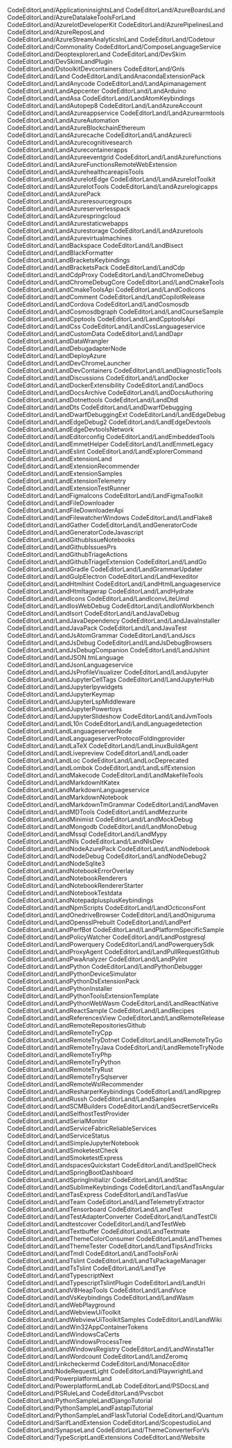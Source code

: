 CodeEditorLand/ApplicationinsightsLand
CodeEditorLand/AzureBoardsLand
CodeEditorLand/AzureDatalakeToolsForLand
CodeEditorLand/AzureIotDeveloperKit
CodeEditorLand/AzurePipelinesLand
CodeEditorLand/AzureReposLand
CodeEditorLand/AzureStreamAnalyticsInLand
CodeEditorLand/Codetour
CodeEditorLand/Commonality
CodeEditorLand/ComposeLanguageService
CodeEditorLand/DeoptexplorerLand
CodeEditorLand/DevSkim
CodeEditorLand/DevSkimLandPlugin
CodeEditorLand/DstoolkitDevcontainers
CodeEditorLand/Gnls
CodeEditorLand/Land
CodeEditorLand/LandAnacondaExtensionPack
CodeEditorLand/LandAnycode
CodeEditorLand/LandApimanagement
CodeEditorLand/LandAppcenter
CodeEditorLand/LandArduino
CodeEditorLand/LandAsa
CodeEditorLand/LandAtomKeybindings
CodeEditorLand/LandAutopep8
CodeEditorLand/LandAzureAccount
CodeEditorLand/LandAzureappservice
CodeEditorLand/LandAzurearmtools
CodeEditorLand/LandAzureAutomation
CodeEditorLand/LandAzureBlockchainEthereum
CodeEditorLand/LandAzurecache
CodeEditorLand/LandAzurecli
CodeEditorLand/LandAzurecognitivesearch
CodeEditorLand/LandAzurecontainerapps
CodeEditorLand/LandAzureeventgrid
CodeEditorLand/LandAzurefunctions
CodeEditorLand/LandAzureFunctionsRemoteWebExtension
CodeEditorLand/LandAzurehealthcareapisTools
CodeEditorLand/LandAzureIotEdge
CodeEditorLand/LandAzureIotToolkit
CodeEditorLand/LandAzureIotTools
CodeEditorLand/LandAzurelogicapps
CodeEditorLand/LandAzurePack
CodeEditorLand/LandAzureresourcegroups
CodeEditorLand/LandAzureserverlesspack
CodeEditorLand/LandAzurespringcloud
CodeEditorLand/LandAzurestaticwebapps
CodeEditorLand/LandAzurestorage
CodeEditorLand/LandAzuretools
CodeEditorLand/LandAzurevirtualmachines
CodeEditorLand/LandBackspace
CodeEditorLand/LandBisect
CodeEditorLand/LandBlackFormatter
CodeEditorLand/LandBracketsKeybindings
CodeEditorLand/LandBracketsPack
CodeEditorLand/LandCdp
CodeEditorLand/LandCdpProxy
CodeEditorLand/LandChromeDebug
CodeEditorLand/LandChromeDebugCore
CodeEditorLand/LandCmakeTools
CodeEditorLand/LandCmakeToolsApi
CodeEditorLand/LandCodicons
CodeEditorLand/LandComment
CodeEditorLand/LandCopilotRelease
CodeEditorLand/LandCordova
CodeEditorLand/LandCosmosdb
CodeEditorLand/LandCosmosdbgraph
CodeEditorLand/LandCourseSample
CodeEditorLand/LandCpptools
CodeEditorLand/LandCpptoolsApi
CodeEditorLand/LandCss
CodeEditorLand/LandCssLanguageservice
CodeEditorLand/LandCustomData
CodeEditorLand/LandDapr
CodeEditorLand/LandDataWrangler
CodeEditorLand/LandDebugadapterNode
CodeEditorLand/LandDeployAzure
CodeEditorLand/LandDevChromeLauncher
CodeEditorLand/LandDevContainers
CodeEditorLand/LandDiagnosticTools
CodeEditorLand/LandDiscussions
CodeEditorLand/LandDocker
CodeEditorLand/LandDockerExtensibility
CodeEditorLand/LandDocs
CodeEditorLand/LandDocsArchive
CodeEditorLand/LandDocsAuthoring
CodeEditorLand/LandDotnettools
CodeEditorLand/LandDtdl
CodeEditorLand/LandDts
CodeEditorLand/LandDwarfDebugging
CodeEditorLand/LandDwarfDebuggingExt
CodeEditorLand/LandEdgeDebug
CodeEditorLand/LandEdgeDebug2
CodeEditorLand/LandEdgeDevtools
CodeEditorLand/LandEdgeDevtoolsNetwork
CodeEditorLand/LandEditorconfig
CodeEditorLand/LandEmbeddedTools
CodeEditorLand/LandEmmetHelper
CodeEditorLand/LandEmmetLegacy
CodeEditorLand/LandEslint
CodeEditorLand/LandExplorerCommand
CodeEditorLand/LandExtensionLand
CodeEditorLand/LandExtensionRecommender
CodeEditorLand/LandExtensionSamples
CodeEditorLand/LandExtensionTelemetry
CodeEditorLand/LandExtensionTestRunner
CodeEditorLand/LandFigmaIcons
CodeEditorLand/LandFigmaToolkit
CodeEditorLand/LandFileDownloader
CodeEditorLand/LandFileDownloaderApi
CodeEditorLand/LandFilewatcherWindows
CodeEditorLand/LandFlake8
CodeEditorLand/LandGather
CodeEditorLand/LandGeneratorCode
CodeEditorLand/LandGeneratorCodeJavascript
CodeEditorLand/LandGithubIssueNotebooks
CodeEditorLand/LandGithubIssuesPrs
CodeEditorLand/LandGithubTriageActions
CodeEditorLand/LandGithubTriageExtension
CodeEditorLand/LandGo
CodeEditorLand/LandGradle
CodeEditorLand/LandGrammarUpdater
CodeEditorLand/LandGulpElectron
CodeEditorLand/LandHexeditor
CodeEditorLand/LandHtmlhint
CodeEditorLand/LandHtmlLanguageservice
CodeEditorLand/LandHtmltagwrap
CodeEditorLand/LandHydrate
CodeEditorLand/LandIcons
CodeEditorLand/LandIconvLiteUmd
CodeEditorLand/LandIosWebDebug
CodeEditorLand/LandIotWorkbench
CodeEditorLand/LandIsort
CodeEditorLand/LandJavaDebug
CodeEditorLand/LandJavaDependency
CodeEditorLand/LandJavaInstaller
CodeEditorLand/LandJavaPack
CodeEditorLand/LandJavaTest
CodeEditorLand/LandJsAtomGrammar
CodeEditorLand/LandJscs
CodeEditorLand/LandJsDebug
CodeEditorLand/LandJsDebugBrowsers
CodeEditorLand/LandJsDebugCompanion
CodeEditorLand/LandJshint
CodeEditorLand/LandJSON.tmLanguage
CodeEditorLand/LandJsonLanguageservice
CodeEditorLand/LandJsProfileVisualizer
CodeEditorLand/LandJupyter
CodeEditorLand/LandJupyterCellTags
CodeEditorLand/LandJupyterHub
CodeEditorLand/LandJupyterIpywidgets
CodeEditorLand/LandJupyterKeymap
CodeEditorLand/LandJupyterLspMiddleware
CodeEditorLand/LandJupyterPowertoys
CodeEditorLand/LandJupyterSlideshow
CodeEditorLand/LandJvmTools
CodeEditorLand/LandL10n
CodeEditorLand/LandLanguagedetection
CodeEditorLand/LandLanguageserverNode
CodeEditorLand/LandLanguageserverProtocolFoldingprovider
CodeEditorLand/LandLaTeX
CodeEditorLand/LandLinuxBuildAgent
CodeEditorLand/LandLivepreview
CodeEditorLand/LandLoader
CodeEditorLand/LandLoc
CodeEditorLand/LandLocDeprecated
CodeEditorLand/LandLombok
CodeEditorLand/LandLsifExtension
CodeEditorLand/LandMakecode
CodeEditorLand/LandMakefileTools
CodeEditorLand/LandMarkdownItKatex
CodeEditorLand/LandMarkdownLanguageservice
CodeEditorLand/LandMarkdownNotebook
CodeEditorLand/LandMarkdownTmGrammar
CodeEditorLand/LandMaven
CodeEditorLand/LandMDTools
CodeEditorLand/LandMezzurite
CodeEditorLand/LandMinimist
CodeEditorLand/LandMockDebug
CodeEditorLand/LandMongodb
CodeEditorLand/LandMonoDebug
CodeEditorLand/LandMssql
CodeEditorLand/LandMypy
CodeEditorLand/LandNls
CodeEditorLand/LandNlsDev
CodeEditorLand/LandNodeAzurePack
CodeEditorLand/LandNodebook
CodeEditorLand/LandNodeDebug
CodeEditorLand/LandNodeDebug2
CodeEditorLand/LandNodeSqlite3
CodeEditorLand/LandNotebookErrorOverlay
CodeEditorLand/LandNotebookRenderers
CodeEditorLand/LandNotebookRendererStarter
CodeEditorLand/LandNotebookTestdata
CodeEditorLand/LandNotepadplusplusKeybindings
CodeEditorLand/LandNpmScripts
CodeEditorLand/LandOcticonsFont
CodeEditorLand/LandOnedriveBrowser
CodeEditorLand/LandOniguruma
CodeEditorLand/LandOpensslPrebuilt
CodeEditorLand/LandPerf
CodeEditorLand/LandPerfBot
CodeEditorLand/LandPlatformSpecificSample
CodeEditorLand/LandPolicyWatcher
CodeEditorLand/LandPostgresql
CodeEditorLand/LandPowerquery
CodeEditorLand/LandPowerquerySdk
CodeEditorLand/LandProxyAgent
CodeEditorLand/LandPullRequestGithub
CodeEditorLand/LandPwaAnalyzer
CodeEditorLand/LandPylint
CodeEditorLand/LandPython
CodeEditorLand/LandPythonDebugger
CodeEditorLand/LandPythonDeviceSimulator
CodeEditorLand/LandPythonDsExtensionPack
CodeEditorLand/LandPythonInstaller
CodeEditorLand/LandPythonToolsExtensionTemplate
CodeEditorLand/LandPythonWebWasm
CodeEditorLand/LandReactNative
CodeEditorLand/LandReactSample
CodeEditorLand/LandRecipes
CodeEditorLand/LandReferencesView
CodeEditorLand/LandRemoteRelease
CodeEditorLand/LandRemoteRepositoriesGithub
CodeEditorLand/LandRemoteTryCpp
CodeEditorLand/LandRemoteTryDotnet
CodeEditorLand/LandRemoteTryGo
CodeEditorLand/LandRemoteTryJava
CodeEditorLand/LandRemoteTryNode
CodeEditorLand/LandRemoteTryPhp
CodeEditorLand/LandRemoteTryPython
CodeEditorLand/LandRemoteTryRust
CodeEditorLand/LandRemoteTrySqlserver
CodeEditorLand/LandRemoteWslRecommender
CodeEditorLand/LandResharperKeybindings
CodeEditorLand/LandRipgrep
CodeEditorLand/LandRussh
CodeEditorLand/LandSamples
CodeEditorLand/LandSCMBuilders
CodeEditorLand/LandSecretServiceRs
CodeEditorLand/LandSelfhostTestProvider
CodeEditorLand/LandSerialMonitor
CodeEditorLand/LandServiceFabricReliableServices
CodeEditorLand/LandServiceStatus
CodeEditorLand/LandSimpleJupyterNotebook
CodeEditorLand/LandSmoketestCheck
CodeEditorLand/LandSmoketestExpress
CodeEditorLand/LandspacesQuickstart
CodeEditorLand/LandSpellCheck
CodeEditorLand/LandSpringBootDashboard
CodeEditorLand/LandSpringInitializr
CodeEditorLand/LandStac
CodeEditorLand/LandSublimeKeybindings
CodeEditorLand/LandTasAngular
CodeEditorLand/LandTasExpress
CodeEditorLand/LandTasVue
CodeEditorLand/LandTeam
CodeEditorLand/LandTelemetryExtractor
CodeEditorLand/LandTensorboard
CodeEditorLand/LandTest
CodeEditorLand/LandTestAdapterConverter
CodeEditorLand/LandTestCli
CodeEditorLand/Landtestcover
CodeEditorLand/LandTestWeb
CodeEditorLand/LandTextbuffer
CodeEditorLand/LandTextmate
CodeEditorLand/LandThemeColorConsumer
CodeEditorLand/LandThemes
CodeEditorLand/LandThemeTester
CodeEditorLand/LandTipsAndTricks
CodeEditorLand/LandTmdl
CodeEditorLand/LandToolsForAi
CodeEditorLand/LandTslint
CodeEditorLand/LandTsPackageManager
CodeEditorLand/LandTsTslint
CodeEditorLand/LandTye
CodeEditorLand/LandTypescriptNext
CodeEditorLand/LandTypescriptTslintPlugin
CodeEditorLand/LandUri
CodeEditorLand/LandV8HeapTools
CodeEditorLand/LandVsce
CodeEditorLand/LandVsKeybindings
CodeEditorLand/LandWasm
CodeEditorLand/LandWebPlayground
CodeEditorLand/LandWebviewUiToolkit
CodeEditorLand/LandWebviewUiToolkitSamples
CodeEditorLand/LandWiki
CodeEditorLand/LandWin32AppContainerTokens
CodeEditorLand/LandWindowsCaCerts
CodeEditorLand/LandWindowsProcessTree
CodeEditorLand/LandWindowsRegistry
CodeEditorLand/LandWinsta11er
CodeEditorLand/LandWordcount
CodeEditorLand/LandZeromq
CodeEditorLand/Linkcheckermd
CodeEditorLand/MonacoEditor
CodeEditorLand/NodeRequestLight
CodeEditorLand/PlaywrightLand
CodeEditorLand/PowerplatformLand
CodeEditorLand/PowerplatformLandLab
CodeEditorLand/PSDocsLand
CodeEditorLand/PSRuleLand
CodeEditorLand/Pvscbot
CodeEditorLand/PythonSampleLandDjangoTutorial
CodeEditorLand/PythonSampleLandFastapiTutorial
CodeEditorLand/PythonSampleLandFlaskTutorial
CodeEditorLand/Quantum
CodeEditorLand/SarifLandExtension
CodeEditorLand/ScopestudioLand
CodeEditorLand/SynapseLand
CodeEditorLand/ThemeConverterForVs
CodeEditorLand/TypeScriptLandExtensions
CodeEditorLand/Website

